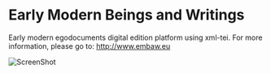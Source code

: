 # Early Modern Beings and Writings

Early modern egodocuments digital edition platform using xml-tei.
For more information, please go to: http://www.embaw.eu

![ScreenShot](https://raw.github.com/antoineodier/embaw/master/app/assets/images/home/home_screenshot.jpg)
